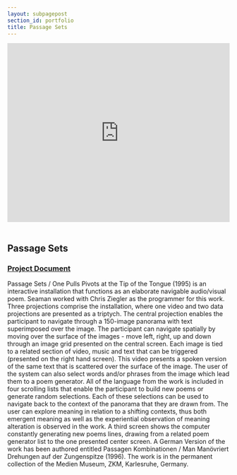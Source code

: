 ```yaml
---
layout: subpagepost
section_id: portfolio
title: Passage Sets
---
```

<div class="full">
    <div class="row">
        <div class="large-12 large-centered columns">
            <iframe src="https://vimeo.com/showcase/7345843/embed" width="720" height="405" allowfullscreen frameborder="0"></iframe>
</div>
</div>
<div class="Text_works">
<br>
<h2>Passage Sets</h2>
<a href="../images/portfolio/Passage Sets final poem.pdf"><h3>Project Document</h3></a>
<P>
Passage Sets / One Pulls Pivots at the Tip of the Tongue (1995) is an interactive installation that functions as an elaborate navigable audio/visual poem. Seaman worked with Chris Ziegler as the programmer for this work. Three projections comprise the installation, where one video and two data projections are presented as a triptych. The central projection enables the participant to navigate through a 150-image panorama with text superimposed over the image. The participant can navigate spatially by moving over the surface of the images - move left, right, up and down through an image grid presented on the central screen. Each image is tied to a related section of video, music and text that can be triggered (presented on the right hand screen). This video presents a spoken version of the same text that is scattered over the surface of the image. The user of the system can also select words and/or phrases from the image which lead them to a poem generator. All of the language from the work is included in four scrolling lists that enable the participant to build new poems or generate random selections. Each of these selections can be used to navigate back to the context of the panorama that they are drawn from. The user can explore meaning in relation to a shifting contexts, thus both emergent meaning as well as the experiential observation of meaning alteration is observed in the work. A third screen shows the computer constantly generating new poems lines, drawing from a related poem generator list to the one presented center screen. A German Version of the work has been authored entitled Passagen Kombinationen / Man Manövriert Drehungen auf der Zungenspitze (1996). The work is in the permanent collection of the Medien Museum, ZKM, Karlesruhe, Germany.
</P>
</div>
<br>
